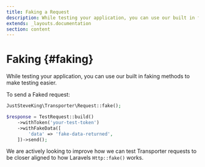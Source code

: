 ```yaml
---
title: Faking a Request
description: While testing your application, you can use our built in faking methods to make testing easier.
extends: _layouts.documentation
section: content
---
```


# Faking {#faking}

While testing your application, you can use our built in faking methods to make testing easier.

To send a Faked request:

```php
JustSteveKing\Transporter\Request::fake();

$response = TestRequest::build()
    ->withToken('your-test-token')
    ->withFakeData([
        'data' => 'fake-data-returned',
    ])->send();
```

We are actively looking to improve how we can test Transporter requests to be closer aligned to how Laravels `Http::fake()` works.
